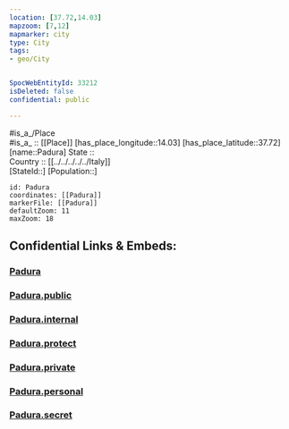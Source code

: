 ```yaml
---
location: [37.72,14.03] 
mapzoom: [7,12] 
mapmarker: city 
type: City
tags:
- geo/City


SpocWebEntityId: 33212
isDeleted: false
confidential: public

---
```

#is_a_/Place  
#is_a_ :: [[Place]] 
[has_place_longitude::14.03] 
[has_place_latitude::37.72] 
[name::Padura] 
State ::  
Country :: [[../../../../../Italy]]  
[StateId::] 
[Population::] 



```leaflet
id: Padura
coordinates: [[Padura]] 
markerFile: [[Padura]] 
defaultZoom: 11 
maxZoom: 18
```


## Confidential Links & Embeds: 

### [Padura](/_Standards/Earth/Continent/Europe/Europe~South/Italy/regions~Italy/Sicily/Palermo.Province/City/Padura.md) 

### [Padura.public](/_public/Earth/Continent/Europe/Europe~South/Italy/regions~Italy/Sicily/Palermo.Province/City/Padura.public.md) 

### [Padura.internal](/_internal/Earth/Continent/Europe/Europe~South/Italy/regions~Italy/Sicily/Palermo.Province/City/Padura.internal.md) 

### [Padura.protect](/_protect/Earth/Continent/Europe/Europe~South/Italy/regions~Italy/Sicily/Palermo.Province/City/Padura.protect.md) 

### [Padura.private](/_private/Earth/Continent/Europe/Europe~South/Italy/regions~Italy/Sicily/Palermo.Province/City/Padura.private.md) 

### [Padura.personal](/_personal/Earth/Continent/Europe/Europe~South/Italy/regions~Italy/Sicily/Palermo.Province/City/Padura.personal.md) 

### [Padura.secret](/_secret/Earth/Continent/Europe/Europe~South/Italy/regions~Italy/Sicily/Palermo.Province/City/Padura.secret.md)

